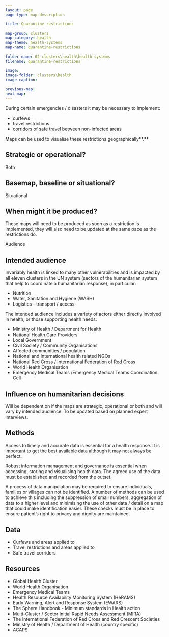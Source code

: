 ```yaml
---
layout: page
page-type: map-description

title: Quarantine restrictions

map-group: clusters
map-category: health
map-theme: health-systems
map-name: quarantine-restrictions

folder-name: 02-clusters\health\health-systems
filename: quarantine-restrictions

image: 
image-folder: clusters\health
image-caption: 

previous-map: 
next-map: 
---
```

During certain emergencies / disasters it may be necessary to implement:

* curfews
* travel restrictions
* corridors of safe travel between non-infected areas

Maps can be used to visualise these restrictions geographically**.**

## Strategic or operational? 

Both

## Basemap, baseline or situational? 

Situational

## When might it be produced? 

These maps will need to be produced as soon as a restriction is implemented, they will also need to be updated at the same pace as the restrictions do.

Audience

## Intended audience 

Invariably health is linked to many other vulnerabilities and is impacted by all eleven clusters in the UN system \(sectors of the humanitarian system that help to coordinate a humanitarian response\), in particular:

* Nutrition
* Water, Sanitation and Hygiene \(WASH\)
* Logistics - transport / access

The intended audience includes a variety of actors either directly involved in health, or those supporting health needs:

* Ministry of Health / Department for Health
* National Health Care Providers
* Local Government
* Civil Society / Community Organisations
* Affected communities / population
* National and International health related NGOs
* National Red Cross / International Federation of Red Cross
* World Health Organisation
* Emergency Medical Teams /Emergency Medical Teams Coordination Cell

## **Influence on humanitarian decisions** 

Will be dependent on if the maps are strategic, operational or both and will vary by intended audience. To be updated based on planned expert interviews.

## Methods

Access to timely and accurate data is essential for a health response. It is important to get the best available data although it may not always be perfect.

Robust information management and governance is essential when accessing, storing and visualising health data. The agreed use of the data must be established and recorded from the outset.

A process of data manipulation may be required to ensure individuals, families or villages can not be identified. A number of methods can be used to achieve this including the suppression of small numbers, aggregation of data to a higher level and minimising the use of other data / detail on a map that could make identification easier. These checks must be in place to ensure patient’s right to privacy and dignity are maintained.

## Data

* Curfews and areas applied to
* Travel restrictions and areas applied to
* Safe travel corridors

## Resources

* Global Health Cluster
* World Health Organisation
* Emergency Medical Teams
* Health Resource Availability Monitoring System \(HeRAMS\)
* Early Warning, Alert and Response System \(EWARS\)
* The Sphere Handbook - Minimum standards in Health action
* Multi-Cluster / Sector Initial Rapid Needs Assessment \(MIRA\)
* The International Federation of Red Cross and Red Crescent Societies
* Ministry of Health / Department of Health \(country specific\)
* ACAPS

